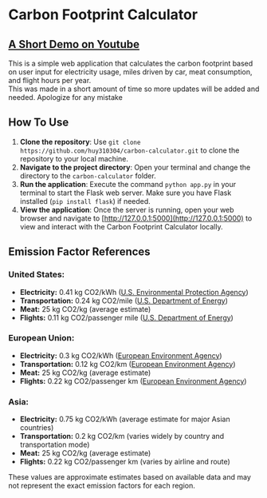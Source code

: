 # Carbon Footprint Calculator

## [A Short Demo on Youtube](https://youtu.be/Jo0kLyXL3QY)
This is a simple web application that calculates the carbon footprint based on user input for electricity usage, miles driven by car, meat consumption, and flight hours per year.  
This was made in a short amount of time so more updates will be added and needed. Apologize for any mistake


## How To Use
1. **Clone the repository**: Use `git clone https://github.com/huy310304/carbon-calculator.git` to clone the repository to your local machine.
2. **Navigate to the project directory**: Open your terminal and change the directory to the `carbon-calculator` folder.
3. **Run the application**: Execute the command `python app.py` in your terminal to start the Flask web server. Make sure you have Flask installed (`pip install flask`) if needed.
4. **View the application**: Once the server is running, open your web browser and navigate to [http://127.0.0.1:5000](http://127.0.0.1:5000) to view and interact with the Carbon Footprint Calculator locally.

## Emission Factor References

### United States:
- **Electricity:** 0.41 kg CO2/kWh ([U.S. Environmental Protection Agency](https://www.epa.gov/ghgemissions/overview-greenhouse-gases#co2))
- **Transportation:** 0.24 kg CO2/mile ([U.S. Department of Energy](https://afdc.energy.gov/data/10309))
- **Meat:** 25 kg CO2/kg (average estimate)
- **Flights:** 0.11 kg CO2/passenger mile ([U.S. Department of Energy](https://afdc.energy.gov/data/10309))

### European Union:
- **Electricity:** 0.3 kg CO2/kWh ([European Environment Agency](https://www.eea.europa.eu/))
- **Transportation:** 0.12 kg CO2/km ([European Environment Agency](https://www.eea.europa.eu/))
- **Meat:** 25 kg CO2/kg (average estimate)
- **Flights:** 0.22 kg CO2/passenger km ([European Environment Agency](https://www.eea.europa.eu/))

### Asia:
- **Electricity:** 0.75 kg CO2/kWh (average estimate for major Asian countries)
- **Transportation:** 0.2 kg CO2/km (varies widely by country and transportation mode)
- **Meat:** 25 kg CO2/kg (average estimate)
- **Flights:** 0.22 kg CO2/passenger km (varies by airline and route)

These values are approximate estimates based on available data and may not represent the exact emission factors for each region.
